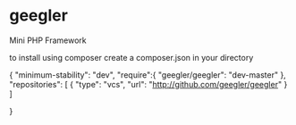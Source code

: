 # geegler
Mini PHP Framework

to install using composer create a composer.json in your directory

{
    "minimum-stability": "dev",
 			   "require":{
		                 "geegler/geegler": "dev-master"
        			     },
   "repositories": [
          {
	          "type": "vcs",
	          "url": "http://github.com/geegler/geegler"
	        }
   ]

}
